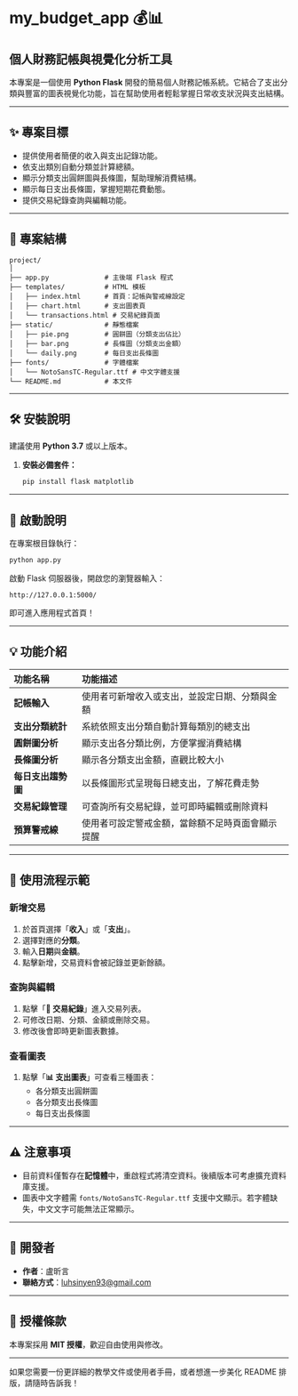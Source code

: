 # my_budget_app 💰📊

## 個人財務記帳與視覺化分析工具

本專案是一個使用 **Python Flask** 開發的簡易個人財務記帳系統。它結合了支出分類與豐富的圖表視覺化功能，旨在幫助使用者輕鬆掌握日常收支狀況與支出結構。

---

## ✨ 專案目標

* 提供使用者簡便的收入與支出記錄功能。
* 依支出類別自動分類並計算總額。
* 顯示分類支出圓餅圖與長條圖，幫助理解消費結構。
* 顯示每日支出長條圖，掌握短期花費動態。
* 提供交易紀錄查詢與編輯功能。

---

## 🚀 專案結構

```
project/
│
├── app.py              # 主後端 Flask 程式
├── templates/          # HTML 模板
│   ├── index.html      # 首頁：記帳與警戒線設定
│   ├── chart.html      # 支出圖表頁
│   └── transactions.html # 交易紀錄頁面
├── static/             # 靜態檔案
│   ├── pie.png         # 圓餅圖（分類支出佔比）
│   ├── bar.png         # 長條圖（分類支出金額）
│   └── daily.png       # 每日支出長條圖
├── fonts/              # 字體檔案
│   └── NotoSansTC-Regular.ttf # 中文字體支援
└── README.md           # 本文件
```

---

## 🛠️ 安裝說明

建議使用 **Python 3.7** 或以上版本。

1.  **安裝必備套件：**
    ```bash
    pip install flask matplotlib
    ```

---

## 🏃 啟動說明

在專案根目錄執行：

```bash
python app.py
```

啟動 Flask 伺服器後，開啟您的瀏覽器輸入：

```
http://127.0.0.1:5000/
```

即可進入應用程式首頁！

---

## 💡 功能介紹

| 功能名稱       | 功能描述                                   |
| :------------- | :----------------------------------------- |
| **記帳輸入** | 使用者可新增收入或支出，並設定日期、分類與金額 |
| **支出分類統計** | 系統依照支出分類自動計算每類別的總支出     |
| **圓餅圖分析** | 顯示支出各分類比例，方便掌握消費結構       |
| **長條圖分析** | 顯示各分類支出金額，直觀比較大小           |
| **每日支出趨勢圖** | 以長條圖形式呈現每日總支出，了解花費走勢   |
| **交易紀錄管理** | 可查詢所有交易紀錄，並可即時編輯或刪除資料 |
| **預算警戒線** | 使用者可設定警戒金額，當餘額不足時頁面會顯示提醒 |

---

## 📝 使用流程示範

### 新增交易

1.  於首頁選擇「**收入**」或「**支出**」。
2.  選擇對應的**分類**。
3.  輸入**日期**與**金額**。
4.  點擊新增，交易資料會被記錄並更新餘額。

### 查詢與編輯

1.  點擊「**📒 交易紀錄**」進入交易列表。
2.  可修改日期、分類、金額或刪除交易。
3.  修改後會即時更新圖表數據。

### 查看圖表

1.  點擊「**📊 支出圖表**」可查看三種圖表：
    * 各分類支出圓餅圖
    * 各分類支出長條圖
    * 每日支出長條圖

---

## ⚠️ 注意事項

* 目前資料僅暫存在**記憶體**中，重啟程式將清空資料。後續版本可考慮擴充資料庫支援。
* 圖表中文字體需 `fonts/NotoSansTC-Regular.ttf` 支援中文顯示。若字體缺失，中文文字可能無法正常顯示。

---

## 👤 開發者

* **作者**：盧昕言
* **聯絡方式**：luhsinyen93@gmail.com

---

## 📜 授權條款

本專案採用 **MIT 授權**，歡迎自由使用與修改。

---

如果您需要一份更詳細的教學文件或使用者手冊，或者想進一步美化 README 排版，請隨時告訴我！
